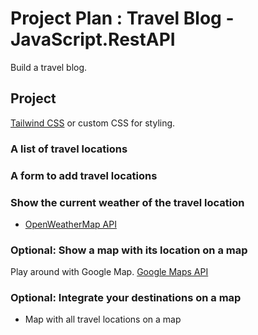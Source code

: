 # Project Plan : Travel Blog - JavaScript.RestAPI

Build a travel blog. 

## Project
[Tailwind CSS](https://tailwindcss.com/) or custom CSS for styling. 

### A list of travel locations

### A form to add travel locations

### Show the current weather of the travel location
* [OpenWeatherMap API](https://openweathermap.org/api)

### Optional: Show a map with its location on a map
Play around with Google Map. [Google Maps API](https://developers.google.com/maps/documentation/javascript/overview) 

### Optional: Integrate your destinations on a map
* Map with all travel locations on a map
